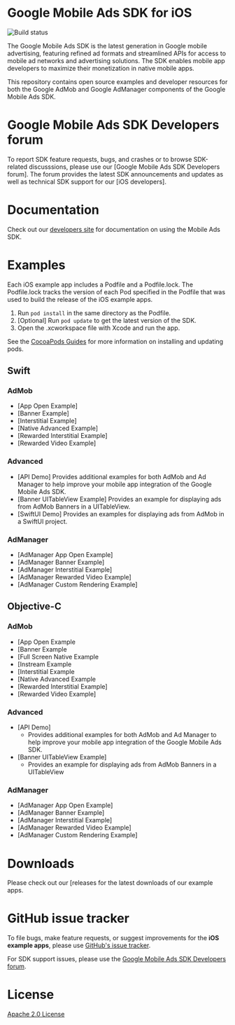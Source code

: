 # Google Mobile Ads SDK for iOS

![Build status](https://github.com/googleads/googleads-mobile-ios-examples/workflows/Build%20Status/badge.svg?branch=main)

The Google Mobile Ads SDK is the latest generation in Google mobile advertising,
featuring refined ad formats and streamlined APIs for access to mobile ad
networks and advertising solutions. The SDK enables mobile app developers to
maximize their monetization in native mobile apps.

This repository contains open source examples and developer resources for both
the Google AdMob and Google AdManager components of the Google Mobile Ads
SDK.

# Google Mobile Ads SDK Developers forum

To report SDK feature requests, bugs, and crashes or to browse SDK-related
discusssions, please use our [Google Mobile Ads SDK Developers forum].
The forum provides the latest SDK announcements and updates as well as
technical SDK support for our [iOS developers].

# Documentation

Check out our [developers site](https://developers.google.com/mobile-ads-sdk/)
for documentation on using the Mobile Ads SDK.

# Examples

Each iOS example app includes a Podfile and a Podfile.lock. The Podfile.lock
tracks the version of each Pod specified in the Podfile that was used to build
the release of the iOS example apps.

1. Run `pod install` in the same directory as the Podfile.
1. [Optional] Run `pod update` to get the latest version of the SDK.
1. Open the .xcworkspace file with Xcode and run the app.

See the [CocoaPods Guides](https://guides.cocoapods.org/)
for more information on installing and updating pods.

## Swift

### AdMob

*   [App Open Example]
*   [Banner Example]
*   [Interstitial Example]
*   [Native Advanced Example]
*   [Rewarded Interstitial Example]
*   [Rewarded Video Example]

### Advanced

*   [API Demo]
    Provides additional examples for both AdMob and Ad Manager to help improve
    your mobile app integration of the Google Mobile Ads SDK.
*   [Banner UITableView Example]
    Provides an example for displaying ads from AdMob Banners in a UITableView.
*   [SwiftUI Demo]
    Provides an examples for displaying ads from AdMob in a SwiftUI project.

### AdManager
*   [AdManager App Open Example]
*   [AdManager Banner Example]
*   [AdManager Interstitial Example]
*   [AdManager Rewarded Video Example]
*   [AdManager Custom Rendering Example]

## Objective-C

### AdMob

*   [App Open Example
*   [Banner Example
*   [Full Screen Native Example
*   [Instream Example
*   [Interstitial Example
*   [Native Advanced Example
*   [Rewarded Interstitial Example]
*   [Rewarded Video Example]
### Advanced

*   [API Demo]
    -   Provides additional examples for both AdMob and Ad Manager to help
        improve your mobile app integration of the Google Mobile Ads SDK.
*   [Banner UITableView Example]
    -   Provides an example for displaying ads from AdMob Banners in a
        UITableView
### AdManager
*   [AdManager App Open Example]
*   [AdManager Banner Example]
*   [AdManager Interstitial Example]
*   [AdManager Rewarded Video Example]
*   [AdManager Custom Rendering Example]

# Downloads

Please check out our [releases
for the latest downloads of our example apps.

# GitHub issue tracker

To file bugs, make feature requests, or suggest improvements for the
**iOS example apps**, please use [GitHub's issue tracker]().

For SDK support issues, please use the [Google Mobile Ads SDK Developers forum]().

# License

[Apache 2.0 License](http://www.apache.org/licenses/LICENSE-2.0.html)
